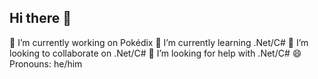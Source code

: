 ## Hi there 👋

🔭 I’m currently working on Pokédix
🌱 I’m currently learning .Net/C#
👯 I’m looking to collaborate on .Net/C#
🤔 I’m looking for help with .Net/C#
😄 Pronouns: he/him
